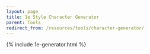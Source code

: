 ```yaml
---
layout: page
title: 1e Style Character Generator
parent: Tools
redirect_from: /resources/tools/character-generator/
---
```

{% include 1e-generator.html %}
